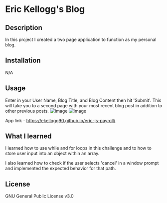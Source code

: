 # Eric Kellogg's Blog

## Description

In this project I created a two page application to function as my personal blog.

## Installation

N/A

## Usage

Enter in your User Name, Blog Title, and Blog Content then hit 'Submit'.  This will take you to a second page with your most recent blog post in addition to other previous posts. 
![image](https://github.com/ekellogg90/eric-personal-blog/assets/140920153/b2423e50-d7d3-4645-b61d-0ed0df30009f)
![image](https://github.com/ekellogg90/eric-personal-blog/assets/140920153/5fa2c4fc-b770-416f-b0c6-1cac345d81c1)




App link - https://ekellogg90.github.io/eric-js-payroll/

## What I learned

I learned how to use while and for loops in this challenge and to how to store user input into an object within an array.

I also learned how to check if the user selects 'cancel' in a window prompt and implemented the expected behavior for that path.
  
## License

GNU General Public License v3.0

